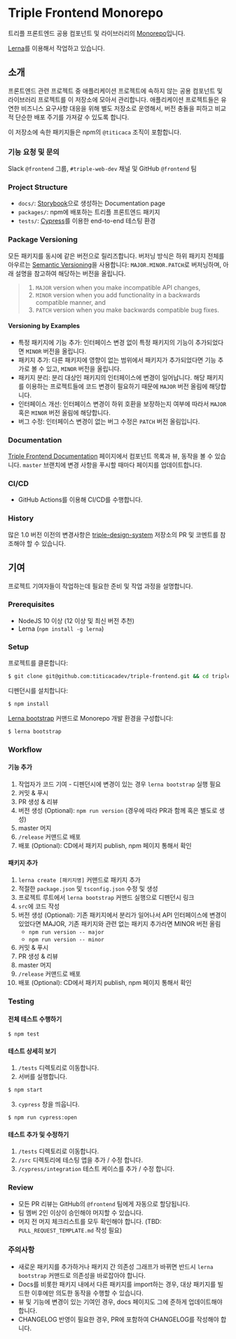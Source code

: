 # Triple Frontend Monorepo

트리플 프론트엔드 공용 컴포넌트 및 라이브러리의 [Monorepo](https://en.wikipedia.org/wiki/Monorepo)입니다.

[Lerna](https://lerna.js.org/)를 이용해서 작업하고 있습니다.

## 소개

프론트엔드 관련 프로젝트 중 애플리케이션 프로젝트에 속하지 않는 공용 컴포넌트 및
라이브러리 프로젝트를 이 저장소에 모아서 관리합니다. 애플리케이션 프로젝트들은
유연한 비즈니스 요구사항 대응을 위해 별도 저장소로 운영해서, 버전 충돌을 피하고
비교적 단순한 배포 주기를 가져갈 수 있도록 합니다.

이 저장소에 속한 패키지들은 npm의 `@titicaca` 조직이 포함합니다.

### 기능 요청 및 문의

Slack `@frontend` 그룹, `#triple-web-dev` 채널 및 GitHub `@frontend` 팀

### Project Structure

  - `docs/`: [Storybook](https://storybook.js.org)으로 생성하는 Documentation page
  - `packages/`: npm에 배포하는 트리플 프론트엔드 패키지
  - `tests/`: [Cypress](https://www.cypress.io)를 이용한 end-to-end 테스팅 환경

### Package Versioning

모든 패키지를 동시에 같은 버전으로 릴리즈합니다. 버저닝 방식은 하위 패키지 전체를
아우르는 [Semantic Versioning](https://semver.org)을 사용합니다: `MAJOR.MINOR.PATCH`로
버저닝하며, 아래 설명을 참고하여 해당하는 버전을 올립니다.

>  1. `MAJOR` version when you make incompatible API changes,
>  2. `MINOR` version when you add functionality in a backwards compatible manner, and
>  3. `PATCH` version when you make backwards compatible bug fixes.

#### Versioning by Examples

  - 특정 패키지에 기능 추가: 인터페이스 변경 없이 특정 패키지의 기능이
    추가되었다면 `MINOR` 버전을 올립니다.
  - 패키지 추가: 다른 패키지에 영향이 없는 범위에서 패키지가 추가되었다면 기능
    추가로 볼 수 있고, `MINOR` 버전을 올립니다.
  - 패키지 분리: 분리 대상인 패키지의 인터페이스에 변경이 일어납니다. 해당
    패키지를 이용하는 프로젝트들에 코드 변경이 필요하기 때문에 `MAJOR` 버전
    올림에 해당합니다.
  - 인터페이스 개선: 인터페이스 변경이 하위 호환을 보장하는지 여부에 따라서
    `MAJOR` 혹은 `MINOR` 버전 올림에 해당합니다.
  - 버그 수정: 인터페이스 변경이 없는 버그 수정은 `PATCH` 버전 올림입니다.

### Documentation

[Triple Frontend Documentation](https://frontend-docs.dev.admin.triple-corp.com) 페이지에서 컴포넌트
목록과 뷰, 동작을 볼 수 있습니다. `master` 브랜치에 변경 사항을 푸시할 때마다
페이지를 업데이트합니다.

### CI/CD

  - GitHub Actions를 이용해 CI/CD를 수행합니다.

### History

많은 1.0 버전 이전의 변경사항은 [triple-design-system](https://github.com/titicacadev/triple-design-system)
저장소의 PR 및 코멘트를 참조해야 할 수 있습니다.

## 기여

프로젝트 기여자들이 작업하는데 필요한 준비 및 작업 과정을 설명합니다.

### Prerequisites

  - NodeJS 10 이상 (12 이상 및 최신 버전 추천)
  - Lerna (`npm install -g lerna`)

### Setup

프로젝트를 클론합니다:

```sh
$ git clone git@github.com:titicacadev/triple-frontend.git && cd triple-frontend
```

디펜던시를 설치합니다:

```sh
$ npm install
```

[Lerna bootstrap](https://github.com/lerna/lerna/tree/master/commands/bootstrap)
커맨드로 Monorepo 개발 환경을 구성합니다:

```sh
$ lerna bootstrap
```

### Workflow

#### 기능 추가

  1. 작업자가 코드 기여
    - 디펜던시에 변경이 있는 경우 `lerna bootstrap` 실행 필요
  2. 커밋 & 푸시
  3. PR 생성 & 리뷰
  4. 버전 생성 (Optional): `npm run version` (경우에 따라 PR과 함께 혹은 별도로 생성)
  5. master 머지
  6. `/release` 커맨드로 배포
  7. 배포 (Optional): CD에서 패키지 publish, npm 페이지 통해서 확인

#### 패키지 추가

  1. `lerna create [패키지명]` 커맨드로 패키지 추가
  2. 적절한 `package.json` 및 `tsconfig.json` 수정 및 생성
  3. 프로젝트 루트에서 `lerna bootstrap` 커맨드 실행으로 디펜던시 링크
  4. `src`에 코드 작성
  5. 버전 생성 (Optional): 기존 패키지에서 분리가 일어나서 API 인터페이스에
     변경이 있었다면 MAJOR, 기존 패키지와 관련 없는 패키지 추가라면 MINOR 버전
     올림
     - `npm run version -- major`
     - `npm run version -- minor`
  6. 커밋 & 푸시
  7. PR 생성 & 리뷰
  8. master 머지
  9. `/release` 커맨드로 배포
  10. 배포 (Optional): CD에서 패키지 publish, npm 페이지 통해서 확인

### Testing
#### 전체 테스트 수행하기

```sh
$ npm test
```

#### 테스트 상세히 보기
  1. `/tests` 디렉토리로 이동합니다.
  2. 서버를 실행합니다.

```sh
$ npm start
```
  3. `cypress` 창을 띄웁니다.

```sh
$ npm run cypress:open
```

#### 테스트 추가 및 수정하기
  1. `/tests` 디렉토리로 이동합니다.
  2. `/src` 디렉토리에 테스팅 앱을 추가 / 수정 합니다.
  3. `/cypress/integration` 테스트 케이스를 추가 / 수정 합니다.

### Review

  - 모든 PR 리뷰는 GitHub의 `@frontend` 팀에게 자동으로 할당됩니다.
  - 팀 멤버 2인 이상이 승인해야 머지할 수 있습니다.
  - 머지 전 머지 체크리스트를 모두 확인해야 합니다. (TBD: `PULL_REQUEST_TEMPLATE.md` 작성 필요)

### 주의사항

  - 새로운 패키지를 추가하거나 패키지 간 의존성 그래프가 바뀌면 반드시
    `lerna bootstrap` 커맨드로 의존성을 바로잡아야 합니다.
  - Docs를 비롯한 패키지 내에서 다른 패키지를 import하는 경우, 대상 패키지를
    빌드한 이후에만 의도한 동작을 수행할 수 있습니다.
  - 뷰 및 기능에 변경이 있는 기여인 경우, docs 페이지도 그에 준하게 업데이트해야
    합니다.
  - CHANGELOG 반영이 필요한 경우, PR에 포함하여 CHANGELOG를 작성해야 합니다.
